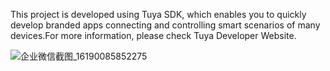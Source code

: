 
This project is developed using Tuya SDK, which enables you to quickly develop branded apps connecting and controlling smart scenarios of many devices.For more information, please check Tuya Developer Website.

![企业微信截图_16190085852275](https://user-images.githubusercontent.com/20382095/115558139-0335cc80-a2e5-11eb-834c-4f58a49c0cb4.png)


